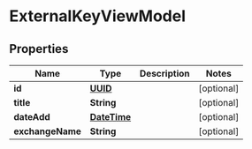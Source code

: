 
# ExternalKeyViewModel

## Properties
Name | Type | Description | Notes
------------ | ------------- | ------------- | -------------
**id** | [**UUID**](UUID.md) |  |  [optional]
**title** | **String** |  |  [optional]
**dateAdd** | [**DateTime**](DateTime.md) |  |  [optional]
**exchangeName** | **String** |  |  [optional]



